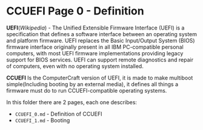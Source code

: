 CCUEFI Page 0 - Definition
==========================

**UEFI**(*Wikipedia*) - The Unified Extensible Firmware Interface (UEFI) is a specification that defines a software interface between an operating system and platform firmware. UEFI replaces the Basic Input/Output System (BIOS) firmware interface originally present in all IBM PC-compatible personal computers, with most UEFI firmware implementations providing legacy support for BIOS services. UEFI can support remote diagnostics and repair of computers, even with no operating system installed.

**CCUEFI** Is the ComputerCraft version of UEFI, it is made to make multiboot simple(Including booting by an external media), it defines all things a firmware must do to run CCUEFI-compatible operating systems.

In this folder there are 2 pages, each one describes:
 * `CCUEFI_0.md` - Definition of CCUEFI
 * `CCUEFI_1.md` - Booting

